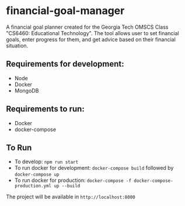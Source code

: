 # financial-goal-manager

A financial goal planner created for the Georgia Tech OMSCS Class "CS6460: Educational Technology".
The tool allows user to set financial goals, enter progress for them, and get advice based on their financial situation.

## Requirements for development:

- Node
- Docker
- MongoDB

## Requirements to run:

- Docker
- docker-compose

## To Run

- To develop: `npm run start`
- To run docker for development: `docker-compose build` followed by `docker-compose up`
- To run docker for production: `docker-compose -f docker-compose-production.yml up --build`

The project will be available in `http://localhost:8000`
